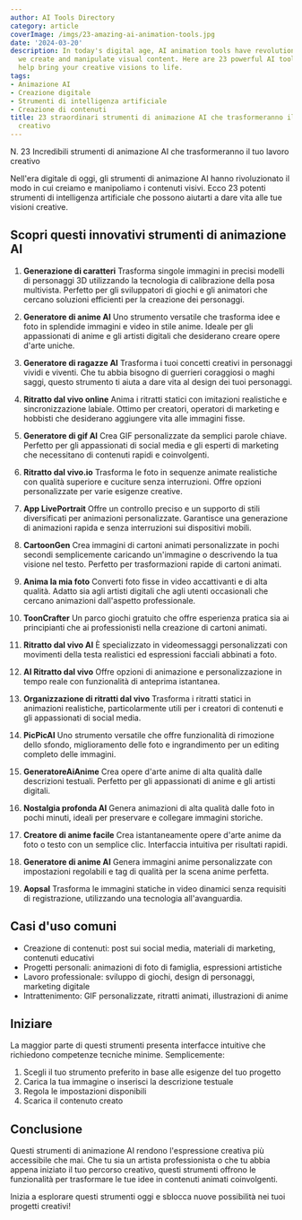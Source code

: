 ```yaml
---
author: AI Tools Directory
category: article
coverImage: /imgs/23-amazing-ai-animation-tools.jpg
date: '2024-03-20'
description: In today's digital age, AI animation tools have revolutionized the way
  we create and manipulate visual content. Here are 23 powerful AI tools that can
  help bring your creative visions to life.
tags:
- Animazione AI
- Creazione digitale
- Strumenti di intelligenza artificiale
- Creazione di contenuti
title: 23 straordinari strumenti di animazione AI che trasformeranno il tuo lavoro
  creativo
---
```


N. 23 Incredibili strumenti di animazione AI che trasformeranno il tuo lavoro creativo

Nell'era digitale di oggi, gli strumenti di animazione AI hanno rivoluzionato il modo in cui creiamo e manipoliamo i contenuti visivi. Ecco 23 potenti strumenti di intelligenza artificiale che possono aiutarti a dare vita alle tue visioni creative.

## Scopri questi innovativi strumenti di animazione AI

1. **Generazione di caratteri**
Trasforma singole immagini in precisi modelli di personaggi 3D utilizzando la tecnologia di calibrazione della posa multivista. Perfetto per gli sviluppatori di giochi e gli animatori che cercano soluzioni efficienti per la creazione dei personaggi.

2. **Generatore di anime AI**
Uno strumento versatile che trasforma idee e foto in splendide immagini e video in stile anime. Ideale per gli appassionati di anime e gli artisti digitali che desiderano creare opere d'arte uniche.

3. **Generatore di ragazze AI**
Trasforma i tuoi concetti creativi in ​​personaggi vividi e viventi. Che tu abbia bisogno di guerrieri coraggiosi o maghi saggi, questo strumento ti aiuta a dare vita al design dei tuoi personaggi.

4. **Ritratto dal vivo online**
Anima i ritratti statici con imitazioni realistiche e sincronizzazione labiale. Ottimo per creatori, operatori di marketing e hobbisti che desiderano aggiungere vita alle immagini fisse.

5. **Generatore di gif AI**
Crea GIF personalizzate da semplici parole chiave. Perfetto per gli appassionati di social media e gli esperti di marketing che necessitano di contenuti rapidi e coinvolgenti.

6. **Ritratto dal vivo.io**
Trasforma le foto in sequenze animate realistiche con qualità superiore e cuciture senza interruzioni. Offre opzioni personalizzate per varie esigenze creative.

7. **App LivePortrait**
Offre un controllo preciso e un supporto di stili diversificati per animazioni personalizzate. Garantisce una generazione di animazioni rapida e senza interruzioni sui dispositivi mobili.

8. **CartoonGen**
Crea immagini di cartoni animati personalizzate in pochi secondi semplicemente caricando un'immagine o descrivendo la tua visione nel testo. Perfetto per trasformazioni rapide di cartoni animati.

9. **Anima la mia foto**
Converti foto fisse in video accattivanti e di alta qualità. Adatto sia agli artisti digitali che agli utenti occasionali che cercano animazioni dall'aspetto professionale.

10. **ToonCrafter**
Un parco giochi gratuito che offre esperienza pratica sia ai principianti che ai professionisti nella creazione di cartoni animati.

11. **Ritratto dal vivo AI**
È specializzato in videomessaggi personalizzati con movimenti della testa realistici ed espressioni facciali abbinati a foto.

12. **AI Ritratto dal vivo**
Offre opzioni di animazione e personalizzazione in tempo reale con funzionalità di anteprima istantanea.

13. **Organizzazione di ritratti dal vivo**
Trasforma i ritratti statici in animazioni realistiche, particolarmente utili per i creatori di contenuti e gli appassionati di social media.

14. **PicPicAI**
Uno strumento versatile che offre funzionalità di rimozione dello sfondo, miglioramento delle foto e ingrandimento per un editing completo delle immagini.

15. **GeneratoreAiAnime**
Crea opere d'arte anime di alta qualità dalle descrizioni testuali. Perfetto per gli appassionati di anime e gli artisti digitali.

16. **Nostalgia profonda AI**
Genera animazioni di alta qualità dalle foto in pochi minuti, ideali per preservare e collegare immagini storiche.

17. **Creatore di anime facile**
Crea istantaneamente opere d'arte anime da foto o testo con un semplice clic. Interfaccia intuitiva per risultati rapidi.

18. **Generatore di anime AI**
Genera immagini anime personalizzate con impostazioni regolabili e tag di qualità per la scena anime perfetta.

19. **Aopsal**
Trasforma le immagini statiche in video dinamici senza requisiti di registrazione, utilizzando una tecnologia all'avanguardia.

## Casi d'uso comuni

- Creazione di contenuti: post sui social media, materiali di marketing, contenuti educativi
- Progetti personali: animazioni di foto di famiglia, espressioni artistiche
- Lavoro professionale: sviluppo di giochi, design di personaggi, marketing digitale
- Intrattenimento: GIF personalizzate, ritratti animati, illustrazioni di anime

## Iniziare

La maggior parte di questi strumenti presenta interfacce intuitive che richiedono competenze tecniche minime. Semplicemente:
1. Scegli il tuo strumento preferito in base alle esigenze del tuo progetto
2. Carica la tua immagine o inserisci la descrizione testuale
3. Regola le impostazioni disponibili
4. Scarica il contenuto creato

## Conclusione

Questi strumenti di animazione AI rendono l'espressione creativa più accessibile che mai. Che tu sia un artista professionista o che tu abbia appena iniziato il tuo percorso creativo, questi strumenti offrono le funzionalità per trasformare le tue idee in contenuti animati coinvolgenti.

Inizia a esplorare questi strumenti oggi e sblocca nuove possibilità nei tuoi progetti creativi!